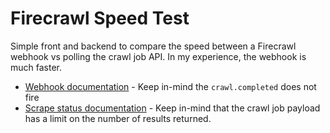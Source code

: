 # Firecrawl Speed Test

Simple front and backend to compare the speed between a Firecrawl webhook vs polling the crawl job API. In my experience, the webhook is much faster.

- [Webhook documentation](https://docs.firecrawl.dev/features/crawl#crawl-webhook) - Keep in-mind the `crawl.completed` does not fire
- [Scrape status documentation](https://docs.firecrawl.dev/features/crawl#check-crawl-job) - Keep in-mind that the crawl job payload has a limit on the number of results returned.
